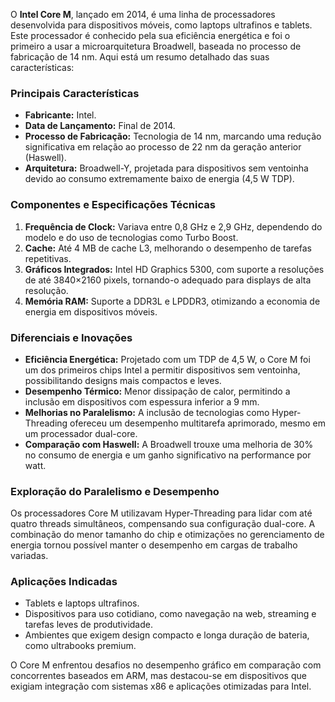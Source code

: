 O **Intel Core M**, lançado em 2014, é uma linha de processadores desenvolvida para dispositivos móveis, como laptops ultrafinos e tablets. Este processador é conhecido pela sua eficiência energética e foi o primeiro a usar a microarquitetura Broadwell, baseada no processo de fabricação de 14 nm. Aqui está um resumo detalhado das suas características:

### **Principais Características**
- **Fabricante:** Intel.
- **Data de Lançamento:** Final de 2014.
- **Processo de Fabricação:** Tecnologia de 14 nm, marcando uma redução significativa em relação ao processo de 22 nm da geração anterior (Haswell).
- **Arquitetura:** Broadwell-Y, projetada para dispositivos sem ventoinha devido ao consumo extremamente baixo de energia (4,5 W TDP).

### **Componentes e Especificações Técnicas**
1. **Frequência de Clock:** Variava entre 0,8 GHz e 2,9 GHz, dependendo do modelo e do uso de tecnologias como Turbo Boost.
2. **Cache:** Até 4 MB de cache L3, melhorando o desempenho de tarefas repetitivas.
3. **Gráficos Integrados:** Intel HD Graphics 5300, com suporte a resoluções de até 3840×2160 pixels, tornando-o adequado para displays de alta resolução.
4. **Memória RAM:** Suporte a DDR3L e LPDDR3, otimizando a economia de energia em dispositivos móveis.

### **Diferenciais e Inovações**
- **Eficiência Energética:** Projetado com um TDP de 4,5 W, o Core M foi um dos primeiros chips Intel a permitir dispositivos sem ventoinha, possibilitando designs mais compactos e leves.
- **Desempenho Térmico:** Menor dissipação de calor, permitindo a inclusão em dispositivos com espessura inferior a 9 mm.
- **Melhorias no Paralelismo:** A inclusão de tecnologias como Hyper-Threading ofereceu um desempenho multitarefa aprimorado, mesmo em um processador dual-core.
- **Comparação com Haswell:** A Broadwell trouxe uma melhoria de 30% no consumo de energia e um ganho significativo na performance por watt.

### **Exploração do Paralelismo e Desempenho**
Os processadores Core M utilizavam Hyper-Threading para lidar com até quatro threads simultâneos, compensando sua configuração dual-core. A combinação do menor tamanho do chip e otimizações no gerenciamento de energia tornou possível manter o desempenho em cargas de trabalho variadas.

### **Aplicações Indicadas**
- Tablets e laptops ultrafinos.
- Dispositivos para uso cotidiano, como navegação na web, streaming e tarefas leves de produtividade.
- Ambientes que exigem design compacto e longa duração de bateria, como ultrabooks premium.

O Core M enfrentou desafios no desempenho gráfico em comparação com concorrentes baseados em ARM, mas destacou-se em dispositivos que exigiam integração com sistemas x86 e aplicações otimizadas para Intel.
